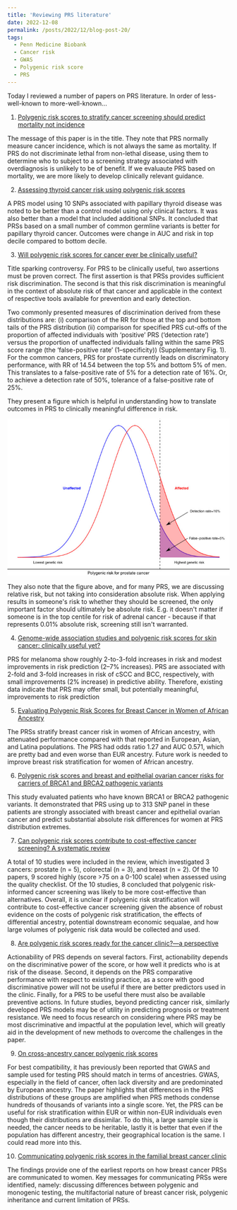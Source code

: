 ```yaml
---
title: 'Reviewing PRS literature'
date: 2022-12-08
permalink: /posts/2022/12/blog-post-20/
tags:
  - Penn Medicine Biobank
  - Cancer risk
  - GWAS
  - Polygenic risk score
  - PRS
---
```


Today I reviewed a number of papers on PRS literature. In order of less-well-known to more-well-known...

1. [Polygenic risk scores to stratify cancer screening should predict mortality not incidence
](https://www.ncbi.nlm.nih.gov/pmc/articles/PMC9151796/)

The message of this paper is in the title. They note that PRS normally measure cancer incidence, which is not always the same as mortality. If PRS do not discriminate lethal from non-lethal disease, using them to determine who to subject to a screening strategy associated with overdiagnosis is unlikely to be of benefit. If we evaluaute PRS based on mortality, we are more likely to develop clinically relevant guidance.

2. [Assessing thyroid cancer risk using polygenic risk scores](https://www.ncbi.nlm.nih.gov/pmc/articles/PMC7084156/)

A PRS model using 10 SNPs associated with papillary thyroid disease was noted to be better than a control model using only clinical factors. It was also better than a model that included additional SNPs. It concluded that PRSs based on a small number of common germline variants is better for papillary thyroid cancer. Outcomes were change in AUC and risk in top decile compared to bottom decile.

3. [Will polygenic risk scores for cancer ever be clinically useful?](https://www.ncbi.nlm.nih.gov/pmc/articles/PMC8139954/)

Title sparking controversy. For PRS to be clinically useful, two assertions must be proven correct. The first assertion is that PRSs provides sufficient risk discrimination. The second is that this risk discrimination is meaningful in the context of absolute risk of that cancer and applicable in the context of respective tools available for prevention and early detection.

Two commonly presented measures of discrimination derived from these distributions are: (i) comparison of the RR for those at the top and bottom tails of the PRS distribution (ii) comparison for specified PRS cut-offs of the proportion of affected individuals with ‘positive’ PRS (‘detection rate’) versus the proportion of unaffected individuals falling within the same PRS score range (the ‘false-positive rate’ (1–specificity)) (Supplementary Fig. 1). For the common cancers, PRS for prostate currently leads on discriminatory performance, with RR of 14.54 between the top 5% and bottom 5% of men. This translates to a false-positive rate of 5% for a detection rate of 16%. Or, to achieve a detection rate of 50%, tolerance of a false-positive rate of 25%.

They present a figure which is helpful in understanding how to translate outcomes in PRS to clinically meaningful difference in risk. 

![alt text](images/41698_2021_176_Fig1_HTML.jpg)

They also note that the figure above, and for many PRS, we are discussing relative risk, but not taking into consideration absolute risk. When applying results in someone's risk to whether they should be screened, the only important factor should ultimately be absolute risk. E.g. it doesn't matter if someone is in the top centile for risk of adrenal cancer - because if that represents 0.01% absolute risk, screening still isn't warranted.

4. [Genome-wide association studies and polygenic risk scores for skin cancer: clinically useful yet?](https://www.ncbi.nlm.nih.gov/pmc/articles/PMC6761051/)

PRS for melanoma show roughly 2-to-3-fold increases in risk and modest improvements in risk prediction (2–7% increases). PRS are associated with 2-fold and 3-fold increases in risk of cSCC and BCC, respectively, with small improvements (2% increase) in predictive ability. Therefore, existing data indicate that PRS may offer small, but potentially meaningful, improvements to risk prediction

5. [Evaluating Polygenic Risk Scores for Breast Cancer in Women of African Ancestry](https://www.ncbi.nlm.nih.gov/pmc/articles/PMC8418423/)

The PRSs stratify breast cancer risk in women of African ancestry, with attenuated performance compared with that reported in European, Asian, and Latina populations. The PRS had odds ratio 1.27 and AUC 0.571, which are pretty bad and even worse than EUR ancestry. Future work is needed to improve breast risk stratification for women of African ancestry.

6. [Polygenic risk scores and breast and epithelial ovarian cancer risks for carriers of BRCA1 and BRCA2 pathogenic variants](https://www.ncbi.nlm.nih.gov/pmc/articles/PMC7521995/)

This study evaluated patients who have known BRCA1 or BRCA2 pathogenic variants. It demonstrated that PRS using up to 313 SNP panel in these patients are strongly associated with breast cancer and epithelial ovarian cancer and predict substantial absolute risk differences for women at PRS distribution extremes.

7. [Can polygenic risk scores contribute to cost-effective cancer screening? A systematic review](https://pubmed.ncbi.nlm.nih.gov/35575786/)

A total of 10 studies were included in the review, which investigated 3 cancers: prostate (n = 5), colorectal (n = 3), and breast (n = 2). Of the 10 papers, 9 scored highly (score >75 on a 0-100 scale) when assessed using the quality checklist. Of the 10 studies, 8 concluded that polygenic risk-informed cancer screening was likely to be more cost-effective than alternatives. Overall, it is unclear if polygenic risk stratification will contribute to cost-effective cancer screening given the absence of robust evidence on the costs of polygenic risk stratification, the effects of differential ancestry, potential downstream economic sequalae, and how large volumes of polygenic risk data would be collected and used.

8. [Are polygenic risk scores ready for the cancer clinic?—a perspective](https://www.ncbi.nlm.nih.gov/pmc/articles/PMC9186162/)

Actionability of PRS depends on several factors. First, actionability depends on the discriminative power of the score, or how well it predicts who is at risk of the disease. Second, it depends on the PRS comparative performance with respect to existing practice, as a score with good discriminative power will not be useful if there are better predictors used in the clinic. Finally, for a PRS to be useful there must also be available preventive actions. In future studies, beyond predicting cancer risk, similarly developed PRS models may be of utility in predicting prognosis or treatment resistance. We need to focus research on considering where PRS may be most discriminative and impactful at the population level, which will greatly aid in the development of new methods to overcome the challenges in the paper.

9. [On cross-ancestry cancer polygenic risk scores](https://www.ncbi.nlm.nih.gov/pmc/articles/PMC8445431/)

For best compatibility, it has previously been reported that GWAS and sample used for testing PRS should match in terms of ancestries. GWAS, especially in the field of cancer, often lack diversity and are predominated by European ancestry. The paper highlights that differences in the PRS distributions of these groups are amplified when PRS methods condense hundreds of thousands of variants into a single score. Yet, the PRS can be useful for risk stratification within EUR or within non-EUR individuals even though their distributions are dissimilar. To do this, a large sample size is needed, the cancer needs to be heritable, lastly it is better that even if the population has different ancestry, their geographical location is the same. I could read more into this.

10. [Communicating polygenic risk scores in the familial breast cancer clinic](https://pubmed.ncbi.nlm.nih.gov/33706980/)

The findings provide one of the earliest reports on how breast cancer PRSs are communicated to women. Key messages for communicating PRSs were identified, namely: discussing differences between polygenic and monogenic testing, the multifactorial nature of breast cancer risk, polygenic inheritance and current limitation of PRSs.

